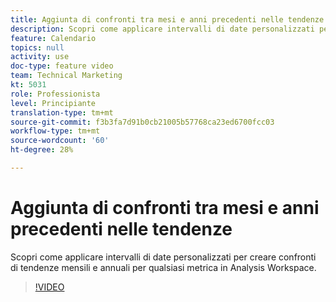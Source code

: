 ```yaml
---
title: Aggiunta di confronti tra mesi e anni precedenti nelle tendenze
description: Scopri come applicare intervalli di date personalizzati per creare confronti di tendenze mensili e annuali per qualsiasi metrica in Analysis Workspace.
feature: Calendario
topics: null
activity: use
doc-type: feature video
team: Technical Marketing
kt: 5031
role: Professionista
level: Principiante
translation-type: tm+mt
source-git-commit: f3b3fa7d91b0cb21005b57768ca23ed6700fcc03
workflow-type: tm+mt
source-wordcount: '60'
ht-degree: 28%

---
```



# Aggiunta di confronti tra mesi e anni precedenti nelle tendenze

Scopri come applicare intervalli di date personalizzati per creare confronti di tendenze mensili e annuali per qualsiasi metrica in Analysis Workspace.

>[!VIDEO](https://video.tv.adobe.com/v/33772/?quality=12)
